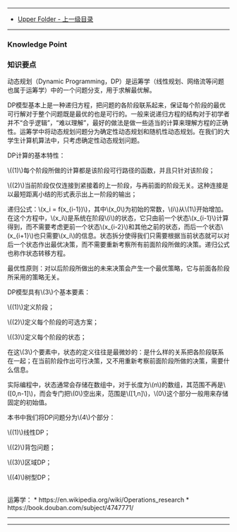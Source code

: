 --------
* [Upper Folder - 上一级目录](../)

--------

### Knowledge Point
### 知识要点
<div>
<p id="i">动态规划（Dynamic Programming，DP）是运筹学（线性规划、网络流等问题也属于运筹学）中的一个问题分支，用于求解最优解。 </p>
<p id="i">DP模型基本上是一种递归方程，把问题的各阶段联系起来，保证每个阶段的最优可行解对于整个问题既是最优的也是可行的。一般来说递归方程的结构对于初学者并不“合乎逻辑”，“难以理解”，最好的做法是做一些适当的计算来理解方程的正确性。运筹学中将动态规划问题分为确定性动态规划和随机性动态规划。在我们的大学生计算机算法中，只考虑确定性动态规划问题。 </p>
<p id="i">DP计算的基本特性： </p>
<p id="i">\((1)\)每个阶段所做的计算都是该阶段可行路径的函数，并且只针对该阶段； </p>
<p id="i">\((2)\)当前阶段仅仅连接到紧接着的上一阶段，与再前面的阶段无关。这种连接是以最短距离小结的形式表示出上一阶段的输出； </p>
<p id="i">递归公式：\(x_i = f(x_{i-1})\)，其中\(x_0\)为初始的常数，\(i\)从\(1\)开始增加。在这个方程中，\(x_i\)是系统在阶段\(i\)的状态，它只由前一个状态\(x_{i-1}\)计算得到，而不需要考虑更前一个状态\(x_{i-2}\)和其他之前的状态，而后一个状态\(x_{i+1}\)也只需要\(x_i\)的信息。状态拆分使得我们只需要根据当前状态就可以对后一个状态作出最优决策，而不需要重新考察所有前面阶段所做的决策。递归公式也称作状态转移方程。 </p>
<p id="i">最优性原则：对以后阶段所做出的未来决策会产生一个最优策略，它与前面各阶段所采用的策略无关。 </p>
<p id="i">DP模型具有\(3\)个基本要素： </p>
<p id="i">\((1)\)定义阶段； </p>
<p id="i">\((2)\)定义每个阶段的可选方案； </p>
<p id="i">\((3)\)定义每个阶段的状态； </p>
<p id="i">在这\(3\)个要素中，状态的定义往往是最微妙的：是什么样的关系把各阶段联系在一起；在当前阶段作出可行决策，又不用重新考察前面阶段所做的决策，需要什么信息。 </p>
<p id="i">实际编程中，状态通常会存储在数组中，对于长度为\(n\)的数组，其范围不再是\([0,n-1]\)，而会专门把\(0\)空出来，范围是\([1,n]\)，\(0\)这个部分一般用来存储固定的初始值。 </p>
<p id="i">本书中我们将DP问题分为\(4\)个部分： </p>
<p id="i">\((1)\)线性DP； </p>
<p id="i">\((2)\)背包问题； </p>
<p id="i">\((3)\)区域DP； </p>
<p id="i">\((4)\)树型DP； </p>
</div>

<br>
运筹学：
* https://en.wikipedia.org/wiki/Operations_research
* https://book.douban.com/subject/4747771/

--------
--------
